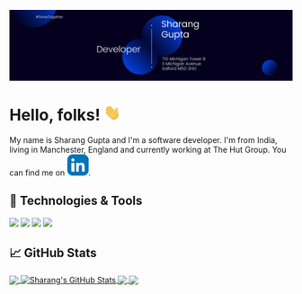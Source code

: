[![Header](https://raw.githubusercontent.com/sharang1996/sharang1996/master/header.png "Header")](https://sharang1996.github.io/cv/)

# Hello, folks! <img src="https://raw.githubusercontent.com/sharang1996/sharang1996/master/wave.gif" width="30px">

My name is Sharang Gupta and I'm a software developer. I'm from India, living in Manchester, England and currently working at The Hut Group. You can find me on [![LinkedIn][3.2]][3].

## 🔧 Technologies & Tools

![](https://img.shields.io/badge/OS-MacOS-informational?style=flat&logo=apple&logoColor=white&color=ff1694)
![](https://img.shields.io/badge/Editor-IntelliJ_IDEA-informational?style=flat&logo=visualstudiocode&logoColor=blue&color=blue)
![](https://img.shields.io/badge/Code-JavaScript-informational?style=flat&logo=javascript&logoColor=white&color=2bbc8a)
![](https://img.shields.io/badge/Code-Python-informational?style=flat&logo=python&logoColor=white&color=2bbc8a)

## &#x1f4c8; GitHub Stats

<a href="https://github.com/sharang1996/sharang1996">
  <img align="center" src="https://github-readme-stats.vercel.app/api/top-langs/?username=sharang1996&title_color=ffffff&text_color=c9cacc&icon_color=2bbc8a&bg_color=1d1f21&langs_count=5&hide=Jupyter%20Notebook" />
</a>
<a href="https://github.com/sharang1996/sharang1996">
  <img align="center" src="https://github-readme-stats.vercel.app/api?username=sharang1996&show_icons=true&line_height=27&count_private=true&title_color=ffffff&text_color=c9cacc&icon_color=2bbc8a&bg_color=1d1f21" alt="Sharang's GitHub Stats" />
</a>

<a href="https://github.com/sharang1996/sharang1996">
  <img align="center" src="https://github-readme-stats.vercel.app/api/pin/?username=sharang1996&repo=thiasil&title_color=ffffff&text_color=c9cacc&icon_color=2bbc8a&bg_color=1d1f21" />
</a>

<a href="https://github.com/sharang1996/sharang1996">
  <img align="center" src="https://github-readme-stats.vercel.app/api/pin/?username=sharang1996&repo=Nexter&title_color=ffffff&text_color=c9cacc&icon_color=2bbc8a&bg_color=1d1f21" />
</a>

<!-- links to social media icons -->

<!-- icons with padding -->

[1.1]: http://i.imgur.com/M6yBwxS.png "instagram icon with padding"
[2.1]: http://i.imgur.com/J6LeoUb.png "github icon with padding"

<!-- icons without padding -->

[1.2]: http://i.imgur.com/M6yBwxS.png "instagram icon without padding"
[2.2]: http://i.imgur.com/J6LeoUb.png "github icon without padding"
[3.2]: linkedin.png "LinkedIn icon without padding"

<!-- links to social media accounts -->

[1]: https://www.instagram.com/guptasharang/
[2]: https://github.com/sharang1996
[3]: https://www.linkedin.com/in/sharanggupta/
